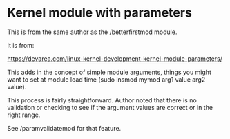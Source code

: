 # Kernel module with parameters

This is from the same author as the /betterfirstmod module.

It is from:

https://devarea.com/linux-kernel-development-kernel-module-parameters/

This adds in the concept of simple module arguments, things you might want to set at module load time (sudo insmod mymod arg1 value arg2 value).

This process is fairly straightforward.  Author noted that there is no validation or checking to see if the argument values are correct or in the right range.

See /paramvalidatemod for that feature.

